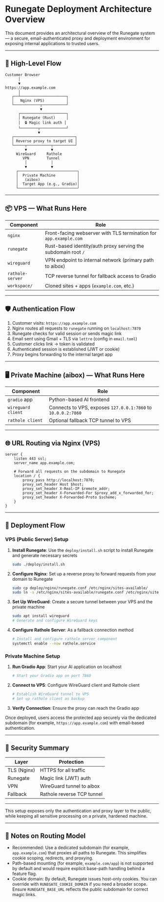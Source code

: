 # Runegate Deployment Architecture Overview

This document provides an architectural overview of the Runegate system — a secure, email-authenticated proxy and deployment environment for exposing internal applications to trusted users.

---

## 🧭 High-Level Flow

```ascii
Customer Browser
      │
      ▼
https://app.example.com
      │
   ┌──┴─────────────────────┐
   │   Nginx (VPS)          │
   └────────────┬───────────┘
                ▼
      ┌─────────────────────┐
      │ Runegate (Rust)     │
      │  🔒 Magic link auth │
      └────────┬────────────┘
               ▼
   ┌────────────────────────────┐
   │ Reverse proxy to target UI │
   └─────┬───────────┬──────────┘
         ▼           ▼
     WireGuard     Rathole
        VPN        Tunnel
         │           │
         ▼           ▼
     ┌───────────────────────────┐
     │  Private Machine          │
     │   (aibox)                 │     
     │  Target App (e.g., Gradio)│
     └───────────────────────────┘
```

---

## 📦 VPS — What Runs Here

| Component        | Role |
|------------------|------|
| `nginx`          | Front-facing webserver with TLS termination for `app.example.com` |
| `runegate`       | Rust-based identity/auth proxy serving the subdomain root `/` |
| `wireguard`      | VPN endpoint to internal network (primary path to aibox) |
| `rathole-server` | TCP reverse tunnel for fallback access to Gradio |
| `workspace/`     | Cloned sites + apps (`example.com`, etc.) |

---

## 🛡️ Authentication Flow

1. Customer visits: `https://app.example.com`
2. Nginx routes all requests to `runegate` running on `localhost:7870`
3. Runegate checks for valid session or sends magic link
4. Email sent using Gmail + TLS via `lettre` (config in `email.toml`)
5. Customer clicks link → token is validated
6. Authenticated session is established (JWT or cookie)
7. Proxy begins forwarding to the internal target app

---

## 🖥️ Private Machine (aibox) — What Runs Here

| Component          | Role |
|--------------------|------|
| `gradio` app       | Python-based AI frontend |
| `wireguard client` | Connects to VPS, exposes `127.0.0.1:7860` to `10.0.0.2:7860` |
| `rathole client`   | Optional fallback TCP tunnel to VPS |

---

## 🌐 URL Routing via Nginx (VPS)

```nginx
server {
    listen 443 ssl;
    server_name app.example.com;

    # Forward all requests on the subdomain to Runegate
    location / {
        proxy_pass http://localhost:7870;
        proxy_set_header Host $host;
        proxy_set_header X-Real-IP $remote_addr;
        proxy_set_header X-Forwarded-For $proxy_add_x_forwarded_for;
        proxy_set_header X-Forwarded-Proto $scheme;
    }
}
```

---

## 🔁 Deployment Flow

### VPS (Public Server) Setup

1. **Install Runegate**: Use the `deploy/install.sh` script to install Runegate and generate necessary secrets

   ```bash
   sudo ./deploy/install.sh
   ```

2. **Configure Nginx**: Set up a reverse proxy to forward requests from your domain to Runegate

   ```bash
   sudo cp deploy/nginx/runegate.conf /etc/nginx/sites-available/
   sudo ln -s /etc/nginx/sites-available/runegate.conf /etc/nginx/sites-enabled/
   ```

3. **Set Up WireGuard**: Create a secure tunnel between your VPS and the private machine

   ```bash
   sudo apt install wireguard
   # Generate and configure WireGuard keys
   ```

4. **Configure Rathole Server**: As a fallback connection method

   ```bash
   # Install and configure rathole server component
   systemctl enable --now rathole.service
   ```

### Private Machine Setup

1. **Run Gradio App**: Start your AI application on localhost

   ```bash
   # Start your Gradio app on port 7860
   ```

2. **Connect to VPS**: Configure WireGuard client and Rathole client

   ```bash
   # Establish WireGuard tunnel to VPS
   # Set up rathole client as backup
   ```

3. **Verify Connection**: Ensure the proxy can reach the Gradio app

Once deployed, users access the protected app securely via the dedicated subdomain (for example, `https://app.example.com`) with email-based authentication.

---

## 🔐 Security Summary

| Layer         | Protection |
|---------------|------------|
| TLS (Nginx)   | HTTPS for all traffic |
| Runegate      | Magic link (JWT) auth |
| VPN           | WireGuard tunnel to aibox |
| Fallback      | Rathole reverse TCP tunnel |

---

This setup exposes only the authentication and proxy layer to the public, while keeping all sensitive processing on a private, hardened machine.

---

## 📌 Notes on Routing Model

- Recommended: Use a dedicated subdomain (for example, `app.example.com`) that proxies all paths to Runegate. This simplifies cookie scoping, redirects, and proxying.
- Path-based mounting (for example, `example.com/app`) is not supported by default and would require explicit base-path handling behind a feature flag.
- Cookie domain: By default, Runegate issues host-only cookies. You can override with `RUNEGATE_COOKIE_DOMAIN` if you need a broader scope. Ensure `RUNEGATE_BASE_URL` reflects the public subdomain for correct magic links.
